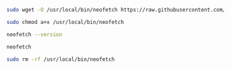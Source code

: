 ```bash
sudo wget -O /usr/local/bin/neofetch https://raw.githubusercontent.com/dylanaraps/neofetch/master/neofetch
```

```bash
sudo chmod a+x /usr/local/bin/neofetch
```

```bash
neofetch --version
```

```bash
neofetch
```

```bash
sudo rm -rf /usr/local/bin/neofetch
```
